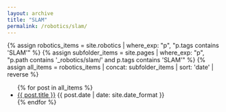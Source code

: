 ```yaml
---
layout: archive
title: "SLAM"
permalink: /robotics/slam/
---
```


{% assign robotics_items = site.robotics | where_exp: "p", "p.tags contains 'SLAM'" %}
{% assign subfolder_items = site.pages | where_exp: "p", "p.path contains '_robotics/slam/' and p.tags contains 'SLAM'" %}
{% assign all_items = robotics_items | concat: subfolder_items | sort: 'date' | reverse %}

<ul>
  {% for post in all_items %}
    <li><a href="{{ post.url }}">{{ post.title }}</a> <span>{{ post.date | date: site.date_format }}</span></li>
  {% endfor %}
</ul>